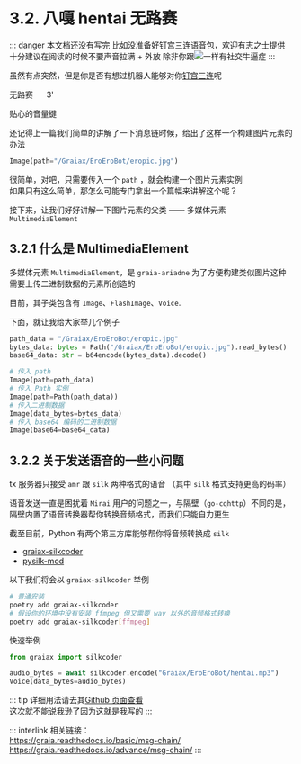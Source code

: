 # 3.2. 八嘎 hentai 无路赛

[>_<]: 因为不知道怎么样才能把script写在md里面，没办法只能用';'来硬生生把代码连起来了

<audio id="thtlb" src="/voices/4_太好听了8.mp3"></audio>

::: danger
本文档还没有写完  <Curtain type="danger">比如没准备好钉宫三连语音包，欢迎<RubyCurtain up="hentai xiong di" type="danger">有志之士</RubyCurtain>提供</Curtain>
十分建议在阅读的时候不要声音拉满 + 外放 <Curtain type="danger">除非你跟<MoreInfo words="唐可可"><img src="/images/tutorials/4_tkk.webp" onmouseover="document.getElementById('thtlb').currentTime = 0;document.getElementById('thtlb').play()" onmouseout="document.getElementById('thtlb').pause()"></MoreInfo>一样有社交牛逼症</Curtain>
:::

虽然有点突然，但是你是否有想过机器人能够对你[钉宫三连](https://zh.moegirl.org.cn/%E9%92%89%E5%AE%AB%E7%90%86%E6%83%A0)呢

<ChatPanel title="GraiaCommunity">
  <ChatMessage name="GraiaX" onright>无路赛</ChatMessage>
  <ChatMessage name="EroEroBot" :avatar="$withBase('/avatar/ero.webp')">
    <SimpleAudio audio="/voices/4_夏娜_无路赛_钉宫理惠.mp3"></SimpleAudio> <span style="margin-right:20px;"></span>3'
  </ChatMessage>
</ChatPanel>

贴心的音量键 <AudioBar></AudioBar>

还记得上一篇我们简单的讲解了一下消息链时候，给出了这样一个构建图片元素的办法

```python
Image(path="/Graiax/EroEroBot/eropic.jpg")
```

很简单，对吧，只需要传入一个 `path` ，就会构建一个图片元素实例  
如果只有这么简单，那怎么可能专门拿出一个篇幅来讲解这个呢？

接下来，让我们好好讲解一下图片元素的父类 —— 多媒体元素 `MultimediaElement`

## 3.2.1 什么是 MultimediaElement

多媒体元素 `MultimediaElement`，是 `graia-ariadne` 为了方便构建类似图片这种需要上传二进制数据的元素所创造的

目前，其子类包含有 `Image`、`FlashImage`、`Voice`.

下面，就让<RubyCurtain up="举例狂魔">我</RubyCurtain>给大家举几个例子

```python
path_data = "/Graiax/EroEroBot/eropic.jpg"
bytes_data: bytes = Path("/Graiax/EroEroBot/eropic.jpg").read_bytes()
base64_data: str = b64encode(bytes_data).decode()

# 传入 path
Image(path=path_data)
# 传入 Path 实例
Image(path=Path(path_data))
# 传入二进制数据
Image(data_bytes=bytes_data)
# 传入 base64 编码的二进制数据
Image(base64=base64_data)
```

## 3.2.2 关于发送语音的一些小问题

tx 服务器只接受 `amr` 跟 `silk` 两种格式的语音 （其中 `silk` 格式支持更高的码率）

语音发送一直是困扰着 `Mirai` 用户的问题之一，与隔壁（`go-cqhttp`）不同的是，隔壁内置了语音转换器帮你转换音频格式，而我们只能自力更生

截至目前，Python 有两个第三方库能够帮你将音频转换成 `silk`

- [graiax-silkcoder](https://pypi.org/project/graiax-silkcoder/)
- [pysilk-mod](https://pypi.org/project/pysilk-mod/)

以下我们将会以 `graiax-silkcoder` 举例

```bash
# 普通安装
poetry add graiax-silkcoder
# 假设你的环境中没有安装 ffmpeg 但又需要 wav 以外的音频格式转换
poetry add graiax-silkcoder[ffmpeg]
```

快速举例

```python
from graiax import silkcoder

audio_bytes = await silkcoder.encode("Graiax/EroEroBot/hentai.mp3")
Voice(data_bytes=audio_bytes)
```

::: tip
详细用法请去其[Github 页面查看](https://pypi.org/project/graiax-silkcoder/)  
这次就不能说我逊了因为<RubyCurtain up="我写的 $h!t Mountain" type="tip">这就是我写的</RubyCurtain>
:::

::: interlink
相关链接：  
<https://graia.readthedocs.io/basic/msg-chain/>
<https://graia.readthedocs.io/advance/msg-chain/>
:::

